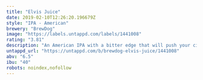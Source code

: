 ```yaml
---
title: "Elvis Juice"
date: 2019-02-10T12:26:20.196679Z
style: "IPA - American"
brewery: "BrewDog"
image: "https://labels.untappd.com/labels/1441008"
rating: "3.81"
description: "An American IPA with a bitter edge that will push your citrus tolerance to the brink and back; Elvis Juice is loaded with tart pithy grapefruit peel. This IPA has a caramel malt base, supporting a full frontal citrus overload - grapefruit peel piled on top of intense us aroma hops. Waves of crashing pine, orange and grapefruit round out this citrus infused IPA.  Malts: Cara, Extra Pale  Hops: Amarillo, Citra, Magnum, Mosaic, Simcoe"
untappd_url: "https://untappd.com/b/brewdog-elvis-juice/1441008"
abv: "6.5"
ibu: "40"
robots: noindex,nofollow
---
```

